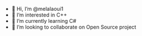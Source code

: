 - 👋 Hi, I’m @melalaoui1
- 👀 I’m interested in C++
- 🌱 I’m currently learning C#
- 💞️ I’m looking to collaborate on Open Source project

<!---
melalaoui1/melalaoui1 is a ✨ special ✨ repository because its `README.md` (this file) appears on your GitHub profile.
You can click the Preview link to take a look at your changes.
--->
